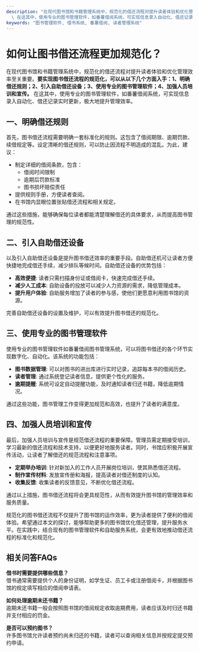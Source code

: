 ```yaml
---
description: "在现代图书馆和书籍管理系统中，规范化的借还流程对提升读者体验和优化管理效率至关重要。**要实现图书借还流程的规范化，可以从以下几个方面入手：1、明确借还规则；2、引入自助借还设备；3、使用专业的图书管理软件；4、加强人员培训和宣传。**\
  \ 在这其中，使用专业的图书管理软件，如番薯借阅系统，可实现信息录入自动化、借还记录实时更新，极大地提升管理效率。"
keywords: "图书管理软件, 借书系统, 番薯借阅, 读者管理系统"
---
```

# 如何让图书借还流程更加规范化？

在现代图书馆和书籍管理系统中，规范化的借还流程对提升读者体验和优化管理效率至关重要。**要实现图书借还流程的规范化，可以从以下几个方面入手：1、明确借还规则；2、引入自助借还设备；3、使用专业的图书管理软件；4、加强人员培训和宣传。** 在这其中，使用专业的图书管理软件，如番薯借阅系统，可实现信息录入自动化、借还记录实时更新，极大地提升管理效率。

## 一、明确借还规则

首先，图书借还流程需要明确一套标准化的规则。这包含了借阅期限、逾期罚款、续借规定等。设定清晰的借还规则，可以防止因流程不明造成的混乱。为此，建议：

- 制定详细的借阅条款，包含：
  - 借阅时间限制
  - 逾期后罚款标准
  - 图书损坏赔偿责任
- 提供规则手册，方便读者查阅。
- 在书馆内显眼位置张贴借还流程和相关规定。

通过这些措施，能够确保每位读者都能清楚理解借还的具体要求，从而提高图书管理的规范性。

## 二、引入自助借还设备

以及引入自助借还设备是提升图书借还效率的重要手段。自助借还机可让读者方便快捷地完成借还手续，减少排队等候时间。自助借还设备的优势包括：

- **高效便捷**: 读者只需扫描身份证或借阅卡，快速完成借还手续。
- **减少人工成本**: 自助设备的投放可以减少人力资源的需求，降低管理成本。
- **提升用户体验**: 自助服务增加了读者的参与感，使他们更愿意利用图书馆的资源。

完善自助借还设备的设置及维护，可以有效提升图书借还的规范化。

## 三、使用专业的图书管理软件

使用专业的图书管理软件如番薯借阅图书管理系统，可以将图书借还的各个环节实现数字化、自动化。该系统的功能包括：

- **图书数据管理**: 可以对图书的进出库进行实时记录，追踪每本书的借阅历史。
- **读者管理**: 通过系统登记读者信息，提供更个性化的服务。
- **逾期提醒**: 系统可设定自动提醒功能，及时通知读者归还书籍，降低逾期情况。

通过这些功能，图书管理工作变得更加规范和高效，也提升了读者的满意度。

## 四、加强人员培训和宣传

最后，加强人员培训与宣传是规范借还流程的重要保障。管理员需定期接受培训，学习最新的借还流程和技术支持，以便更好地服务读者。同时，书馆应积极开展宣传活动，让读者了解借还的规范流程和注意事项。

- **定期举办培训**: 针对新加入的工作人员开展岗位培训，使其熟悉借还流程。
- **制作宣传材料**: 发放宣传册和海报，提高读者对借还制度的认知。
- **收集反馈**: 收集读者的反馈意见，不断优化借还流程。

通过以上措施，图书借还流程将会更具规范性，从而有效提升图书馆的管理效率和服务质量。

规范化的图书借还流程不仅提升了图书馆的运作效率，更为读者提供了便利的借阅体验。希望通过本文的探讨，能够帮助更多的图书馆优化借还管理，提升服务水平。在实践中，结合现有的图书管理软件和自助服务系统，会更有效地推动借还流程的标准化和规范化。

## 相关问答FAQs

**借书时需要提供哪些信息？**  
借书通常需要提供个人的身份证明，如学生证、员工卡或注册借阅卡，并根据图书馆的规定填写相应的借阅申请表。

**如何处理逾期未还书籍？**  
逾期未还书籍一般会按照图书馆的借阅规定收取逾期费用，读者应该及时归还书籍并支付相应的罚金。

**是否可以预约图书？**  
许多图书馆允许读者预约尚未归还的书籍，读者可以查询相关信息并按规定提交预约申请。
